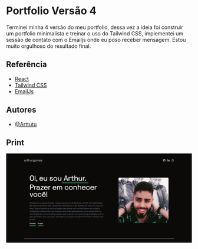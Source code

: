 # Portfolio Versão 4

Terminei minha 4 versão do meu portfolio, dessa vez a ideia foi construir um portfolio minimalista e treinar o uso do Tailwind CSS, implementei um sessão de contato com o Emailjs onde eu poso receber mensagem. Estou muito orgulhoso do resultado final.

## Referência

- [React](https://legacy.reactjs.org/)
- [Tailwind CSS](https://tailwindcss.com/docs/installation)
- [EmailJs](https://www.emailjs.com/)

## Autores

- [@Arttutu](https://www.github.com/Arttutu)

## Print
![](https://github.com/Arttutu/portfolio-v4/blob/main/portfolio1.png?raw=true)
